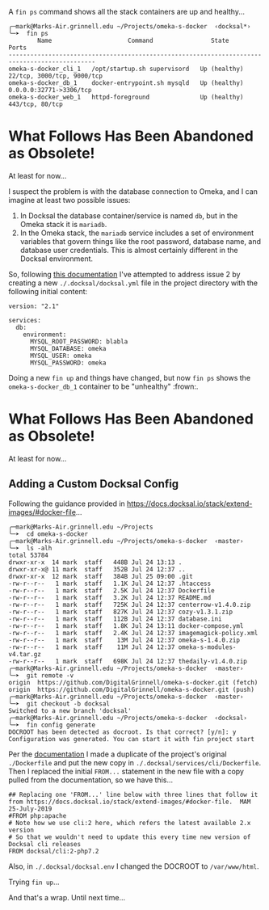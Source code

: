 A `fin ps` command shows all the stack containers are up and healthy...
```
╭─mark@Marks-Air.grinnell.edu ~/Projects/omeka-s-docker  ‹docksal*›
╰─➤  fin ps
        Name                     Command                State                 Ports
----------------------------------------------------------------------------------------------
omeka-s-docker_cli_1   /opt/startup.sh supervisord   Up (healthy)   22/tcp, 3000/tcp, 9000/tcp
omeka-s-docker_db_1    docker-entrypoint.sh mysqld   Up (healthy)   0.0.0.0:32771->3306/tcp
omeka-s-docker_web_1   httpd-foreground              Up (healthy)   443/tcp, 80/tcp
```

# What Follows Has Been Abandoned as Obsolete!
At least for now...

I suspect the problem is with the database connection to Omeka, and I can imagine at least two possible issues:
  1. In Docksal the database container/service is named `db`, but in the Omeka stack it is `mariadb`.
  2. In the Omeka stack, the `mariadb` service includes a set of environment variables that govern things like the root password, database name, and database user credentials.  This is almost certainly different in the Docksal environment.

So, following [this documentation](https://docs.docksal.io/stack/extend-images/#extend-docksal.yml) I've attempted to address issue 2 by creating a new `./.docksal/docksal.yml` file in the project directory with the following initial content:

```
version: "2.1"

services:
  db:
    environment:
      MYSQL_ROOT_PASSWORD: blabla
      MYSQL_DATABASE: omeka
      MYSQL_USER: omeka
      MYSQL_PASSWORD: omeka
```

Doing a new `fin up` and things have changed, but now `fin ps` shows the `omeka-s-docker_db_1` container to be "unhealthy" :frown:.








# What Follows Has Been Abandoned as Obsolete!
At least for now...

## Adding a Custom Docksal Config
Following the guidance provided in https://docs.docksal.io/stack/extend-images/#docker-file...

```
╭─mark@Marks-Air.grinnell.edu ~/Projects
╰─➤  cd omeka-s-docker
╭─mark@Marks-Air.grinnell.edu ~/Projects/omeka-s-docker  ‹master›
╰─➤  ls -alh
total 53784
drwxr-xr-x  14 mark  staff   448B Jul 24 13:13 .
drwxr-xr-x@ 11 mark  staff   352B Jul 24 12:37 ..
drwxr-xr-x  12 mark  staff   384B Jul 25 09:00 .git
-rw-r--r--   1 mark  staff   1.1K Jul 24 12:37 .htaccess
-rw-r--r--   1 mark  staff   2.5K Jul 24 12:37 Dockerfile
-rw-r--r--   1 mark  staff   3.2K Jul 24 12:37 README.md
-rw-r--r--   1 mark  staff   725K Jul 24 12:37 centerrow-v1.4.0.zip
-rw-r--r--   1 mark  staff   827K Jul 24 12:37 cozy-v1.3.1.zip
-rw-r--r--   1 mark  staff   112B Jul 24 12:37 database.ini
-rw-r--r--   1 mark  staff   1.8K Jul 24 13:11 docker-compose.yml
-rw-r--r--   1 mark  staff   2.4K Jul 24 12:37 imagemagick-policy.xml
-rw-r--r--   1 mark  staff    13M Jul 24 12:37 omeka-s-1.4.0.zip
-rw-r--r--   1 mark  staff    11M Jul 24 12:37 omeka-s-modules-v4.tar.gz
-rw-r--r--   1 mark  staff   698K Jul 24 12:37 thedaily-v1.4.0.zip
╭─mark@Marks-Air.grinnell.edu ~/Projects/omeka-s-docker  ‹master›
╰─➤  git remote -v
origin	https://github.com/DigitalGrinnell/omeka-s-docker.git (fetch)
origin	https://github.com/DigitalGrinnell/omeka-s-docker.git (push)
╭─mark@Marks-Air.grinnell.edu ~/Projects/omeka-s-docker  ‹master›
╰─➤  git checkout -b docksal
Switched to a new branch 'docksal'
╭─mark@Marks-Air.grinnell.edu ~/Projects/omeka-s-docker  ‹docksal›
╰─➤  fin config generate  
DOCROOT has been detected as docroot. Is that correct? [y/n]: y
Configuration was generated. You can start it with fin project start
```

Per the [documentation](https://docs.docksal.io/stack/extend-images/#docker-file) I made a duplicate of the project's original `./Dockerfile` and put the new copy in `./.docksal/services/cli/Dockerfile`.  Then I replaced the initial `FROM...` statement in the new file with a copy pulled from the documentation, so we have this...

```
## Replacing one 'FROM...' line below with three lines that follow it from https://docs.docksal.io/stack/extend-images/#docker-file.  MAM 25-July-2019
#FROM php:apache  
# Note how we use cli:2 here, which refers the latest available 2.x version
# So that we wouldn't need to update this every time new version of Docksal cli releases
FROM docksal/cli:2-php7.2
```
Also, in `./.docksal/docksal.env` I changed the DOCROOT to `/var/www/html`.

Trying `fin up`...


And that's a wrap.  Until next time...
